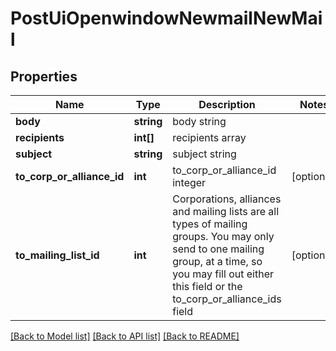 # PostUiOpenwindowNewmailNewMail

## Properties
Name | Type | Description | Notes
------------ | ------------- | ------------- | -------------
**body** | **string** | body string | 
**recipients** | **int[]** | recipients array | 
**subject** | **string** | subject string | 
**to_corp_or_alliance_id** | **int** | to_corp_or_alliance_id integer | [optional] 
**to_mailing_list_id** | **int** | Corporations, alliances and mailing lists are all types of mailing groups. You may only send to one mailing group, at a time, so you may fill out either this field or the to_corp_or_alliance_ids field | [optional] 

[[Back to Model list]](../README.md#documentation-for-models) [[Back to API list]](../README.md#documentation-for-api-endpoints) [[Back to README]](../README.md)


